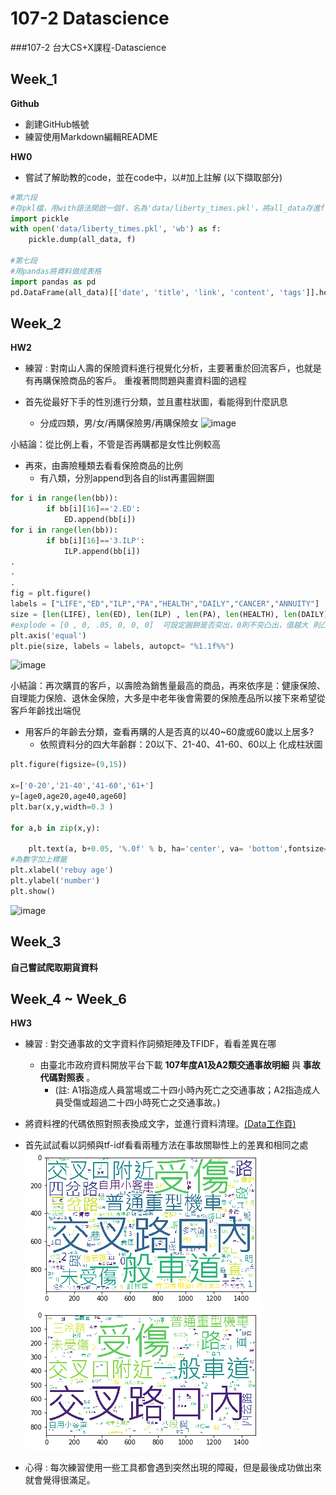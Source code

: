 # 107-2 Datascience
###107-2 台大CS+X課程-Datascience


## Week_1
__Github__
* 創建GitHub帳號
* 練習使用Markdown編輯README

__HW0__
* 嘗試了解助教的code，並在code中，以#加上註解
(以下擷取部分)
```python
#第六段
#存pkl檔，用with語法開啟一個f，名為'data/liberty_times.pkl'，將all_data存進f
import pickle 
with open('data/liberty_times.pkl', 'wb') as f:
    pickle.dump(all_data, f)

#第七段
#用pandas將資料做成表格
import pandas as pd
pd.DataFrame(all_data)[['date', 'title', 'link', 'content', 'tags']].head()
```

## Week_2
__HW2__
* 練習 : 對南山人壽的保險資料進行視覺化分析，主要著重於回流客戶，也就是有再購保險商品的客戶。
重複著問問題與畫資料圖的過程

* 首先從最好下手的性別進行分類，並且畫柱狀圖，看能得到什麼訊息
   * 分成四類，男/女/再購保險男/再購保險女
![image](https://github.com/pumpkinlinlin/Datascience/blob/master/hw1/再購男女人數.png)

小結論：從比例上看，不管是否再購都是女性比例較高

* 再來，由壽險種類去看看保險商品的比例
   * 有八類，分別append到各自的list再畫圓餅圖
```python
for i in range(len(bb)):
        if bb[i][16]=='2.ED':
            ED.append(bb[i])
for i in range(len(bb)):
        if bb[i][16]=='3.ILP':
            ILP.append(bb[i])
.
.
.
fig = plt.figure()
labels = ["LIFE","ED","ILP","PA","HEALTH","DAILY","CANCER","ANNUITY"]
size = [len(LIFE), len(ED), len(ILP) , len(PA), len(HEALTH), len(DAILY),len(CANCER),len(ANNUITY)]
#explode = [0 , 0, .05, 0, 0, 0]  可設定圓餅是否突出，0則不突凸出，值越大 則凸出越大
plt.axis('equal')
plt.pie(size, labels = labels, autopct= "%1.1f%%")
```
![image](https://github.com/pumpkinlinlin/Datascience/blob/master/hw1/保險類別.png)

小結論：再次購買的客戶，以壽險為銷售量最高的商品，再來依序是：健康保險、自理能力保險、退休金保險，大多是中老年後會需要的保險產品所以接下來希望從客戶年齡找出端倪

* 用客戶的年齡去分類，查看再購的人是否真的以40~60歲或60歲以上居多?
   * 依照資料分的四大年齡群：20以下、21-40、41-60、60以上 化成柱狀圖
```python
plt.figure(figsize=(9,15))

x=['0-20','21-40','41-60','61+']
y=[age0,age20,age40,age60]
plt.bar(x,y,width=0.3 )

for a,b in zip(x,y):

    plt.text(a, b+0.05, '%.0f' % b, ha='center', va= 'bottom',fontsize=7)
#為數字加上標籤
plt.xlabel('rebuy age')
plt.ylabel('number')
plt.show()
```
![image](https://github.com/pumpkinlinlin/Datascience/blob/master/hw1/購買年齡.png)

## Week_3
__自己嘗試爬取期貨資料__



## Week_4 ~ Week_6
__HW3__

* 練習 : 對交通事故的文字資料作詞頻矩陣及TFIDF，看看差異在哪
	* 由臺北市政府資料開放平台下載 **107年度A1及A2類交通事故明細** 與 **事故代碼對照表** 。
		* (註: A1指造成人員當場或二十四小時內死亡之交通事故；A2指造成人員受傷或超過二十四小時死亡之交通事故。)
* 將資料裡的代碼依照對照表換成文字，並進行資料清理。[(Data工作頁)](https://docs.google.com/spreadsheets/d/1A3V6ncj7VLNDiDkchaYPIYmqrA0trkEj8L-tHoaAyZs/edit?usp=sharing)
* 首先試試看以詞頻與tf-idf看看兩種方法在事故關聯性上的差異和相同之處
![image](https://github.com/pumpkinlinlin/Datascience/blob/master/hw4-hw6/tfidf.png)
![image](https://github.com/pumpkinlinlin/Datascience/blob/master/hw4-hw6/wcm.png)

* 心得 : 每次練習使用一些工具都會遇到突然出現的障礙，但是最後成功做出來就會覺得很滿足。
